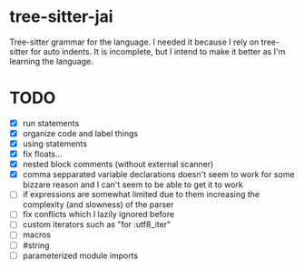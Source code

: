 # tree-sitter-jai
Tree-sitter grammar for the language. I needed it because I rely on tree-sitter for
auto indents. It is incomplete, but I intend to make it better as I'm learning the
language.

# TODO
- [x] run statements
- [x] organize code and label things
- [x] using statements
- [x] fix floats...
- [x] nested block comments (without external scanner)
- [x] comma sepparated variable declarations doesn't seem to work for some bizzare reason and I can't seem to be able to get it to work
- [ ] if expressions are somewhat limited due to them increasing the complexity (and slowness) of the parser
- [ ] fix conflicts which I lazily ignored before
- [ ] custom iterators such as "for :utf8_iter"
- [ ] macros
- [ ] #string
- [ ] parameterized module imports
